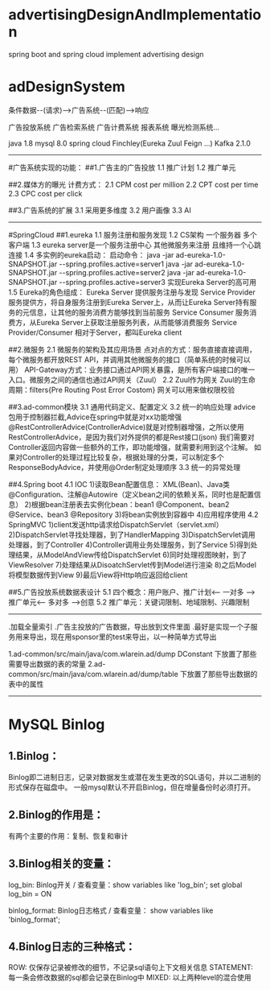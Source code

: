 # advertisingDesignAndImplementation
spring boot and spring cloud implement advertising design
# adDesignSystem

条件数据--(请求)-->广告系统--(匹配)-->响应

广告投放系统 广告检索系统 广告计费系统 报表系统 曝光检测系统...

java 1.8 
mysql 8.0
spring cloud Finchley(Eureka Zuul Feign ...)
Kafka 2.1.0

------------------------------------------------------------------------------------------------------------------------
#广告系统实现的功能：
##1.广告主的广告投放
  1.1 推广计划
  1.2 推广单元

##2.媒体方的曝光
  计费方式：
  2.1 CPM cost per million
  2.2 CPT cost per time
  2.3 CPC cost per click
  
##3.广告系统的扩展
  3.1 采用更多维度
  3.2 用户画像
  3.3 AI
  

------------------------------------------------------------------------------------------------------------------------
#SpringCloud
##1.eureka
  1.1 服务注册和服务发现
  1.2 CS架构 一个服务器 多个客户端
  1.3 eureka server是一个服务注册中心 其他微服务来注册 且维持一个心跳连接
  1.4 多实例的eureka启动：
    启动命令：
    java -jar ad-eureka-1.0-SNAPSHOT.jar --spring.profiles.active=server1
    java -jar ad-eureka-1.0-SNAPSHOT.jar --spring.profiles.active=server2
    java -jar ad-eureka-1.0-SNAPSHOT.jar --spring.profiles.active=server3
    实现Eureka Server的高可用
  1.5 Eureka的角色组成：
    Eureka Server 提供服务注册与发现
    Service Provider 服务提供方，将自身服务注册到Eureka Server上，从而让Eureka Server持有服务的元信息，让其他的服务消费方能够找到当前服务
    Service Consumer 服务消费方，从Eureka Server上获取注册服务列表，从而能够消费服务
    Service Provider/Consumer 相对于Server，都叫Eureka client

##2.微服务
  2.1 微服务的架构及其应用场景
    点对点的方式：服务直接直接调用，每个微服务都开放REST API，并调用其他微服务的接口（简单系统的时候可以用）
    API-Gateway方式：业务接口通过API网关暴露，是所有客户端接口的唯一入口。微服务之间的通信也通过API网关（Zuul）
  2.2 Zuul作为网关
    Zuul的生命周期：filters{Pre Routing Post Error Costom}
    网关可以用来做权限校验
 
##3.ad-common模块
  3.1 通用代码定义、配置定义
  3.2 统一的响应处理
    advice包用于控制器拦截,Advice在spring中就是对xx功能增强
    @RestControllerAdvice(ControllerAdvice)就是对控制器增强，之所以使用RestControllerAdvice，是因为我们对外提供的都是Rest接口(json)
    我们需要对Controller返回内容做一些额外的工作，即功能增强，就需要利用到这个注解。
    如果对Controller的处理过程比较复杂，根据处理的分类，可以制定多个ResponseBodyAdvice，并使用@Order制定处理顺序
  3.3 统一的异常处理
  
##4.Spring boot
  4.1 IOC
   1)读取Bean配置信息： XML(Bean)、Java类@Configuration、注解@Autowire（定义bean之间的依赖关系，同时也是配置信息）
   2)根据bean注册表去实例化bean：bean1 @Component、bean2 @Service、bean3 @Repository
   3)将bean实例放到容器中
   4)应用程序使用
  4.2 SpringMVC
   1)client发送http请求给DispatchServlet（servlet.xml）
   2)DispatchServlet寻找处理器，到了HandlerMapping
   3)DispatchServlet调用处理器，到了Controller
   4)Controller调用业务处理服务，到了Service
   5)得到处理结果，从ModelAndView传给DispatchServlet
   6)同时处理视图映射，到了ViewResolver
   7)处理结果从DisoatchServlet传到Model进行渲染
   8)之后Model将模型数据传到View
   9)最后View将Http响应返回给client
 
##5.广告投放系统数据表设计
  5.1 四个概念：用户账户、推广计划<-- 一对多 -->推广单元<-- 多对多 -->创意
  5.2 推广单元：关键词限制、地域限制、兴趣限制
  
-------------------------------------------------------------------------------------------------------------------------------------------------
.加载全量索引
.广告主投放的广告数据，导出放到文件里面
.最好是实现一个子服务用来导出，现在用sponsor里的test来导出，以一种简单方式导出

1.ad-common/src/main/java/com.wlarein.ad/dump DConstant 下放置了那些需要导出数据的表的常量
2.ad-common/src/main/java/com.wlarein.ad/dump/table 下放置了那些导出数据的表中的属性
  

-------------------------------------------------------------------------------------------------------------------------------------------------
# MySQL Binlog
## 1.Binlog：
Binlog即二进制日志，记录对数据发生或潜在发生更改的SQL语句，并以二进制的形式保存在磁盘中。
一般mysql默认不开启Binlog，但在增量备份时必须打开。

## 2.Binlog的作用是：
有两个主要的作用：复制、恢复和审计

## 3.Binlog相关的变量：
log_bin: Binlog开关 / 查看变量：show variables like 'log_bin';
set global log_bin = ON

binlog_format: Binlog日志格式 / 查看变量： show variables like 'binlog_format';

## 4.Binlog日志的三种格式：
ROW: 仅保存记录被修改的细节，不记录sql语句上下文相关信息
STATEMENT: 每一条会修改数据的sql都会记录在Binlog中
MIXED: 以上两种level的混合使用